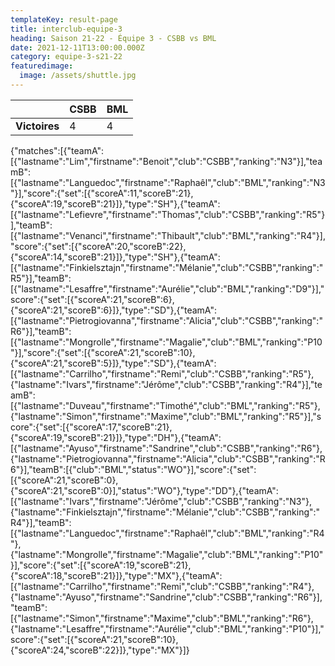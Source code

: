 ```yaml
---
templateKey: result-page
title: interclub-equipe-3
heading: Saison 21-22 - Équipe 3 - CSBB vs BML
date: 2021-12-11T13:00:00.000Z
category: equipe-3-s21-22
featuredimage:
  image: /assets/shuttle.jpg
---
```

|               | CSBB   | BML |
| ------------- | ----- | --- |
| **Victoires** | 4 | 4   |

<scoreboard>{"matches":[{"teamA":[{"lastname":"Lim","firstname":"Benoit","club":"CSBB","ranking":"N3"}],"teamB":[{"lastname":"Languedoc","firstname":"Raphaêl","club":"BML","ranking":"N3"}],"score":{"set":[{"scoreA":11,"scoreB":21},{"scoreA":19,"scoreB":21}]},"type":"SH"},{"teamA":[{"lastname":"Lefievre","firstname":"Thomas","club":"CSBB","ranking":"R5"}],"teamB":[{"lastname":"Venanci","firstname":"Thibault","club":"BML","ranking":"R4"}],"score":{"set":[{"scoreA":20,"scoreB":22},{"scoreA":14,"scoreB":21}]},"type":"SH"},{"teamA":[{"lastname":"Finkielsztajn","firstname":"Mélanie","club":"CSBB","ranking":"R5"}],"teamB":[{"lastname":"Lesaffre","firstname":"Aurélie","club":"BML","ranking":"D9"}],"score":{"set":[{"scoreA":21,"scoreB":6},{"scoreA":21,"scoreB":6}]},"type":"SD"},{"teamA":[{"lastname":"Pietrogiovanna","firstname":"Alicia","club":"CSBB","ranking":"R6"}],"teamB":[{"lastname":"Mongrolle","firstname":"Magalie","club":"BML","ranking":"P10"}],"score":{"set":[{"scoreA":21,"scoreB":10},{"scoreA":21,"scoreB":5}]},"type":"SD"},{"teamA":[{"lastname":"Carrilho","firstname":"Remi","club":"CSBB","ranking":"R5"},{"lastname":"Ivars","firstname":"Jérôme","club":"CSBB","ranking":"R4"}],"teamB":[{"lastname":"Duveau","firstname":"Timothé","club":"BML","ranking":"R5"},{"lastname":"Simon","firstname":"Maxime","club":"BML","ranking":"R5"}],"score":{"set":[{"scoreA":17,"scoreB":21},{"scoreA":19,"scoreB":21}]},"type":"DH"},{"teamA":[{"lastname":"Ayuso","firstname":"Sandrine","club":"CSBB","ranking":"R6"},{"lastname":"Pietrogiovanna","firstname":"Alicia","club":"CSBB","ranking":"R6"}],"teamB":[{"club":"BML","status":"WO"}],"score":{"set":[{"scoreA":21,"scoreB":0},{"scoreA":21,"scoreB":0}],"status":"WO"},"type":"DD"},{"teamA":[{"lastname":"Ivars","firstname":"Jérôme","club":"CSBB","ranking":"N3"},{"lastname":"Finkielsztajn","firstname":"Mélanie","club":"CSBB","ranking":"R4"}],"teamB":[{"lastname":"Languedoc","firstname":"Raphaêl","club":"BML","ranking":"R4"},{"lastname":"Mongrolle","firstname":"Magalie","club":"BML","ranking":"P10"}],"score":{"set":[{"scoreA":19,"scoreB":21},{"scoreA":18,"scoreB":21}]},"type":"MX"},{"teamA":[{"lastname":"Carrilho","firstname":"Remi","club":"CSBB","ranking":"R4"},{"lastname":"Ayuso","firstname":"Sandrine","club":"CSBB","ranking":"R6"}],"teamB":[{"lastname":"Simon","firstname":"Maxime","club":"BML","ranking":"R6"},{"lastname":"Lesaffre","firstname":"Aurélie","club":"BML","ranking":"P10"}],"score":{"set":[{"scoreA":21,"scoreB":10},{"scoreA":24,"scoreB":22}]},"type":"MX"}]}</scoreboard>
